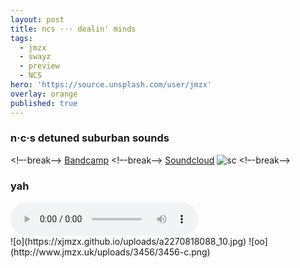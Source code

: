 ```yaml
---
layout: post
title: ncs ··· dealin' minds
tags:
  - jmzx
  - swayz
  - preview
  - NCS
hero: 'https://source.unsplash.com/user/jmzx'
overlay: orange
published: true
---
```

### n·c·s detuned suburban sounds
<!–-break-–>
[Bandcamp](https://www.natural-conscious-states.bandcamp.com/releases)
<!–-break-–>
[Soundcloud](https://www.soundcloud.com/jmzx/dealin-minds-preview)
![sc](https://user-images.githubusercontent.com/1854925/89234898-3e895180-d617-11ea-84cf-553f041cafe9.png)
<!–-break-–>
<article>
	<div class="cont">
		<h3>yah</h3>
	</div>
	<audio class="audio" controls="controls">
		<source type="audio/mpeg" src="https://www.jmzx.uk/uploads/audio/Dealin_Minds_preview.mp3?_=1">
	</audio>
</article>
![o](https://xjmzx.github.io/uploads/a2270818088_10.jpg)
<!–-break-–>
![oo](http://www.jmzx.uk/uploads/3456/3456-c.png)
<!–-break-–>
